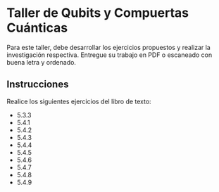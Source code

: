 # Taller de Qubits y Compuertas Cuánticas

Para este taller, debe desarrollar los ejercicios propuestos y realizar la investigación respectiva. Entregue su trabajo en PDF o escaneado con buena letra y ordenado.

## Instrucciones

Realice los siguientes ejercicios del libro de texto:

- 5.3.3
- 5.4.1
- 5.4.2
- 5.4.3
- 5.4.4
- 5.4.5
- 5.4.6
- 5.4.7
- 5.4.8
- 5.4.9


